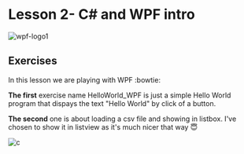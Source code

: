 # Lesson 2- C# and WPF intro
![wpf-logo1](https://user-images.githubusercontent.com/28351603/52136934-96718180-2649-11e9-85da-63fa64ef1586.jpg)

## Exercises
In this lesson we are playing with WPF :bowtie:

**The first** exercise name HelloWorld_WPF is just a simple Hello World program that dispays the text "Hello World" by click of a button.

**The second** one is about loading a csv file and showing in listbox. I've chosen to show it in listview as it's much nicer that way :innocent:


![c](https://user-images.githubusercontent.com/28351603/52137563-22d07400-264b-11e9-8dd6-f6aae2747bfd.jpg)

